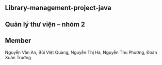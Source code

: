 ## Library-management-project-java
## Quản lý thư viện – nhóm 2
## Member
Nguyễn Văn An, Bùi Việt Quang, Nguyễn Thị Hà, Nguyễn Thu Phương, Đoàn Xuân Trường

